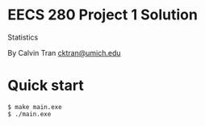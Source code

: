 EECS 280 Project 1 Solution
===========================
Statistics

By Calvin Tran <cktran@umich.edu>

# Quick start
```console
$ make main.exe
$ ./main.exe
```